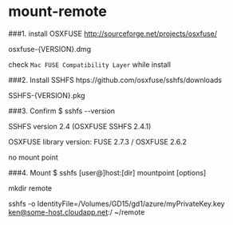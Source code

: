 mount-remote
============


###1. install OSXFUSE 
http://sourceforge.net/projects/osxfuse/

osxfuse-{VERSION}.dmg 

check `Mac FUSE Compatibility Layer` while install

###2. Install SSHFS
htps://github.com/osxfuse/sshfs/downloads

SSHFS-{VERSION}.pkg 

###3. Confirm 
$ sshfs --version

SSHFS version 2.4 (OSXFUSE SSHFS 2.4.1)

OSXFUSE library version: FUSE 2.7.3 / OSXFUSE 2.6.2

no mount point

###4. Mount
$ sshfs [user@]host:[dir] mountpoint [options]

mkdir remote

sshfs -o IdentityFile=/Volumes/GD15/gd1/azure/myPrivateKey.key ken@some-host.cloudapp.net:/ ~/remote
